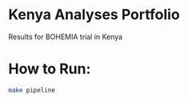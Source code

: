 # Kenya Analyses Portfolio
Results for BOHEMIA trial in Kenya

# How to Run:

```bash
make pipeline
```
